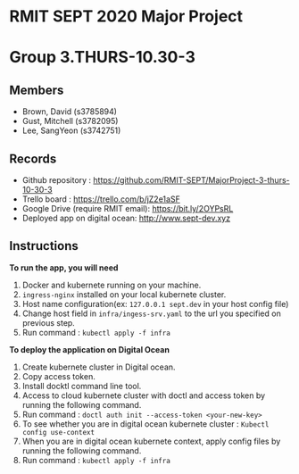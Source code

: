 # RMIT SEPT 2020 Major Project

# Group 3.THURS-10.30-3

## Members
* Brown, David (s3785894)
* Gust, Mitchell (s3782095)
* Lee, SangYeon (s3742751)

## Records
* Github repository : https://github.com/RMIT-SEPT/MajorProject-3-thurs-10-30-3
* Trello board : https://trello.com/b/jZ2e1aSF
* Google Drive (require RMIT email): https://bit.ly/2OYPsRL
* Deployed app on digital ocean: http://www.sept-dev.xyz

## Instructions

**To run the app, you will need**
1. Docker and kubernete running on your machine.
2. ```ingress-nginx``` installed on your local kubernete cluster.
3. Host name configuration(ex: ```127.0.0.1 sept.dev``` in your host config file)
4. Change host field in ```infra/ingess-srv.yaml``` to the url you specified on previous step.
5. Run command : ```kubectl apply -f infra```

**To deploy the application on Digital Ocean**
1. Create kubernete cluster in Digital ocean.
2. Copy access token.
3. Install docktl command line tool.
4. Access to cloud kubernete cluster with doctl and access token by running the following command.
5. Run command : ```doctl auth init --access-token <your-new-key>```
4. To see whether you are in digital ocean kubernete cluster : ```Kubectl config use-context ```
5. When you are in digital ocean kubernete context, apply config files by running the following command.
6. Run command : ```kubectl apply -f infra```